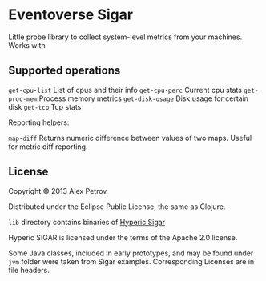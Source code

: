 # Eventoverse Sigar

Little probe library to collect system-level metrics from your machines. Works with

## Supported operations

`get-cpu-list` List of cpus and their info
`get-cpu-perc` Current cpu stats
`get-proc-mem` Process memory metrics
`get-disk-usage` Disk usage for certain disk
`get-tcp` Tcp stats

Reporting helpers:

`map-diff` Returns numeric difference between values of two maps. Useful for metric diff reporting.

## License

Copyright © 2013 Alex Petrov

Distributed under the Eclipse Public License, the same as Clojure.

`lib` directory contains binaries of [Hyperic Sigar](http://www.hyperic.com/products/sigar)

Hyperic SIGAR is licensed under the terms of the Apache 2.0 license.

Some Java classes, included in early prototypes, and may be found under `jvm` folder were taken
from Sigar examples. Corresponding Licenses are in file headers.
